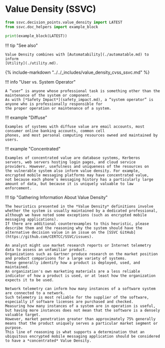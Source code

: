 # Value Density (SSVC)

```python exec="true" idprefix=""
from ssvc.decision_points.value_density import LATEST
from ssvc.doc_helpers import example_block

print(example_block(LATEST))
```

!!! tip "See also"

    Value Density combines with [Automatability](./automatable.md) to inform 
    [Utility](./utility.md).

{% include-markdown "../../_includes/value_density_cvss_ssvc.md" %}

!!! info "User vs. System Operator"

    A “user” is anyone whose professional task is something other than the maintenance of the system or component.
    As with [*Safety Impact*](safety_impact.md), a “system operator” is anyone who is professionally responsible for
    the proper operation or maintenance of a system.

!!! example "Diffuse"

    Examples of systems with diffuse value are email accounts, most consumer online banking accounts, common cell
    phones, and most personal computing resources owned and maintained by users.

!!! example "Concentrated"

    Examples of concentrated value are database systems, Kerberos
    servers, web servers hosting login pages, and cloud service
    providers. However, usefulness and uniqueness of the resources on
    the vulnerable system also inform value density. For example,
    encrypted mobile messaging platforms may have concentrated value,
    not because each phone’s messaging history has a particularly large
    amount of data, but because it is uniquely valuable to law
    enforcement.

!!! tip "Gathering Information About Value Density"

    The heuristics presented in the *Value Density* definitions involve whether the system is usually maintained by a dedicated professional, although we have noted some exceptions (such as encrypted mobile messaging applications).
    If there are additional counterexamples to this heuristic, please describe them and the reasoning why the system should have the alternative decision value in an issue on the [SSVC GitHub](https://github.com/CERTCC/SSVC/issues).
    
    An analyst might use market research reports or Internet telemetry data to assess an unfamiliar product.
    Organizations such as Gartner produce research on the market position and product comparisons for a large variety of systems.
    These generally identify how a product is deployed, used, and maintained.
    An organization's own marketing materials are a less reliable indicator of how a product is used, or at least how the organization expects it to be used.
    
    Network telemetry can inform how many instances of a software system are connected to a network.
    Such telemetry is most reliable for the supplier of the software, especially if software licenses are purchased and checked.
    Measuring how many instances of a system are in operation is useful, but having more instances does not mean that the software is a densely valuable target.
    However, market penetration greater than approximately 75% generally means that the product uniquely serves a particular market segment or purpose.
    This line of reasoning is what supports a determination that an ubiquitous encrypted mobile messaging application should be considered to have a *concentrated* Value Density.
